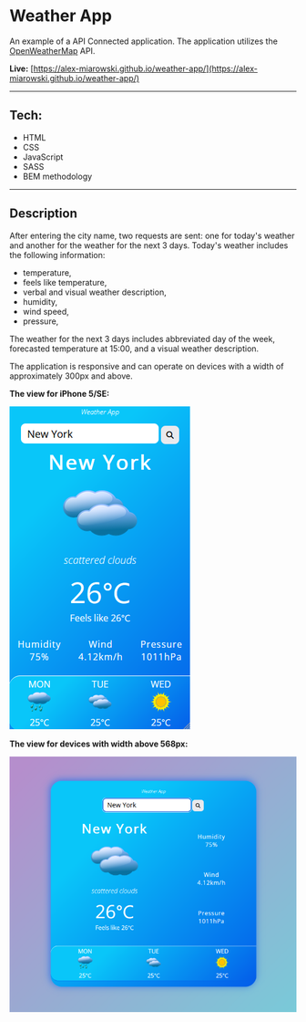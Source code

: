 
# Weather App

An example of a API Connected application. The application utilizes the [OpenWeatherMap](https://openweathermap.org/api) API.

**Live:** [https://alex-miarowski.github.io/weather-app/](https://alex-miarowski.github.io/weather-app/)

___

## Tech:
- HTML
- CSS
- JavaScript
- SASS
- BEM methodology

___

## Description

 After entering the city name, two requests are sent: one for today's weather and another for the weather for the next 3 days. Today's weather includes the following information: 
- temperature, 
- feels like temperature, 
- verbal and visual weather description, 
- humidity, 
- wind speed, 
- pressure,

The weather for the next 3 days includes abbreviated day of the week, forecasted temperature at 15:00, and a visual weather description.

The application is responsive and can operate on devices with a width of approximately 300px and above.

**The view for iPhone 5/SE:**

![Small Device Screenshot](/readme-assets/small-device.png)

**The view for devices with width above 568px:**

![Big Device Screenshot](/readme-assets/big-device.png)
